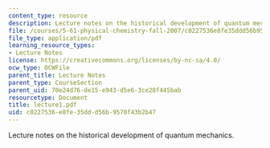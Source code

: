 ```yaml
---
content_type: resource
description: Lecture notes on the historical development of quantum mechanics.
file: /courses/5-61-physical-chemistry-fall-2007/c0227536e8fe35ddd56b9570f43b2b47_lecture1.pdf
file_type: application/pdf
learning_resource_types:
- Lecture Notes
license: https://creativecommons.org/licenses/by-nc-sa/4.0/
ocw_type: OCWFile
parent_title: Lecture Notes
parent_type: CourseSection
parent_uid: 70e24d76-de15-e943-d5e6-3ce28f445bab
resourcetype: Document
title: lecture1.pdf
uid: c0227536-e8fe-35dd-d56b-9570f43b2b47
---
```

Lecture notes on the historical development of quantum mechanics.
